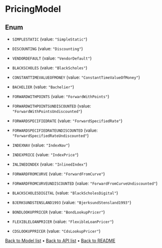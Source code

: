 

# PricingModel

## Enum


* `SIMPLESTATIC` (value: `"SimpleStatic"`)

* `DISCOUNTING` (value: `"Discounting"`)

* `VENDORDEFAULT` (value: `"VendorDefault"`)

* `BLACKSCHOLES` (value: `"BlackScholes"`)

* `CONSTANTTIMEVALUEOFMONEY` (value: `"ConstantTimeValueOfMoney"`)

* `BACHELIER` (value: `"Bachelier"`)

* `FORWARDWITHPOINTS` (value: `"ForwardWithPoints"`)

* `FORWARDWITHPOINTSUNDISCOUNTED` (value: `"ForwardWithPointsUndiscounted"`)

* `FORWARDSPECIFIEDRATE` (value: `"ForwardSpecifiedRate"`)

* `FORWARDSPECIFIEDRATEUNDISCOUNTED` (value: `"ForwardSpecifiedRateUndiscounted"`)

* `INDEXNAV` (value: `"IndexNav"`)

* `INDEXPRICE` (value: `"IndexPrice"`)

* `INLINEDINDEX` (value: `"InlinedIndex"`)

* `FORWARDFROMCURVE` (value: `"ForwardFromCurve"`)

* `FORWARDFROMCURVEUNDISCOUNTED` (value: `"ForwardFromCurveUndiscounted"`)

* `BLACKSCHOLESDIGITAL` (value: `"BlackScholesDigital"`)

* `BJERKSUNDSTENSLAND1993` (value: `"BjerksundStensland1993"`)

* `BONDLOOKUPPRICER` (value: `"BondLookupPricer"`)

* `FLEXIBLELOANPRICER` (value: `"FlexibleLoanPricer"`)

* `CDSLOOKUPPRICER` (value: `"CdsLookupPricer"`)



[Back to Model list](../README.md#documentation-for-models) &#8226; [Back to API list](../README.md#documentation-for-api-endpoints) &#8226; [Back to README](../README.md)


